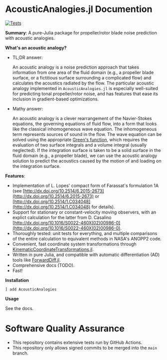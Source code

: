 # AcousticAnalogies.jl Documention

[![Tests](https://github.com/dingraha/AcousticAnalogies.jl/actions/workflows/test.yaml/badge.svg)](https://github.com/dingraha/AcousticAnalogies.jl/actions/workflows/test.yaml)

**Summary**: A pure-Julia package for propeller/rotor blade noise prediction with acoustic analogies.

**What's an acoustic analogy?**
* TL;DR answer:

  An acoustic analogy is a noise prediction approach that takes information from
  one area of the fluid domain (e.g., a propeller blade surface, or a fictitious
  surface surrounding a complicated flow) and calculates the acoustics radiated
  by the flow. The particular acoustic analogy implemented in `AcousticAnalogies.jl` is
  especially well-suited for predicting tonal propeller/rotor noise, and has
  features that ease its inclusion in gradient-based optimizations.

* Mathy answer:

  An acoustic analogy is a clever rearrangement of the Navier-Stokes equations,
  the governing equations of fluid flow, into a form that looks like the classical
  inhomogeneous wave equation. The inhomogeneous term represents sources of sound
  in the flow. The wave equation can be solved using the appropriate [Green's
  function](https://en.wikipedia.org/wiki/Green%27s_function#Table_of_Green's_functions),
  which requires the evaluation of two surface integrals and a volume integral
  (usually neglected). If the integration surface is taken to be a solid surface
  in the fluid domain (e.g., a propeller blade), we can use the acoustic analogy
  solution to predict the acoustics caused by the motion of and loading on the
  integration surface.

**Features**:

  * Implementation of L. Lopes' compact form of Farassat's formulation 1A
    (see
    [http://dx.doi.org/10.2514/6.2015-2673](http://dx.doi.org/10.2514/6.2015-2673)
    or
    [http://dx.doi.org/10.2514/1.C034048](http://dx.doi.org/10.2514/1.C034048)
    for details).
  * Support for stationary or constant-velocity moving observers, with an
    explict calculation for the latter from D. Casalino
    [http://dx.doi.org/10.1016/S0022-460X(02)00986-0](http://dx.doi.org/10.1016/S0022-460X(02)00986-0).
  * Thoroughly tested: unit tests for everything, and multiple comparisons of the entire
    calculation to equivalent methods in NASA's ANOPP2 code.
  * Convenient, fast coordinate system transformations through
    [KinematicCoordinateTransformations.jl](https://github.com/dingraha/KinematicCoordinateTransformations).
  * Written in pure Julia, and compatible with automatic differentiation (AD)
    tools like [ForwardDiff.jl](https://github.com/JuliaDiff/ForwardDiff.jl).
  * Comprehensive docs (TODO).
  * Fast!

**Installation**
```julia-repl
] add AcousticAnalogies
```

**Usage**

See the docs.

# Software Quality Assurance
* This repository contains extensive tests run by GitHub Actions.
* This repository only allows signed commits to be merged into the `main` branch.
